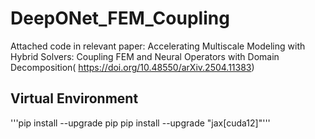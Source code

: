 # DeepONet_FEM_Coupling
Attached code in relevant paper: Accelerating Multiscale Modeling with Hybrid Solvers: Coupling FEM and Neural Operators with Domain Decomposition(
https://doi.org/10.48550/arXiv.2504.11383)

## Virtual Environment 
'''pip install --upgrade pip
pip install --upgrade "jax[cuda12]"'''
